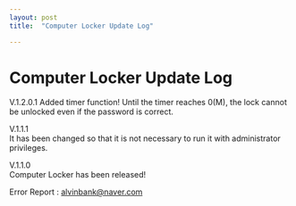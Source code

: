 ```yaml
---
layout: post
title:  "Computer Locker Update Log"

---
```


# Computer Locker Update Log  

V.1.2.0.1
Added timer function! Until the timer reaches 0(M), the lock cannot be unlocked even if the password is correct.

V.1.1.1  
It has been changed so that it is not necessary to run it with administrator privileges.  

V.1.1.0  
Computer Locker has been released!  

Error Report : alvinbank@naver.com

